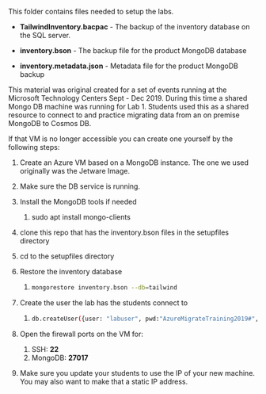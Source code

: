 This folder contains files needed to setup the labs.

- **TailwindInventory.bacpac** - The backup of the inventory database on the SQL server.

- **inventory.bson** - The backup file for the product MongoDB database

- **inventory.metadata.json** - Metadata file for the product MongoDB backup

This material was original created for a set of events running at the Microsoft Technology Centers Sept - Dec 2019.  During this time a shared Mongo DB machine was running for Lab 1.  Students used this as a shared resource to connect to and practice migrating data from an on premise MongoDB to Cosmos DB.

If that VM is no longer accessible you can create one yourself by the following steps:

1. Create an Azure VM based on a MongoDB instance.  The one we used originally was the Jetware Image.

1. Make sure the DB service is running.

1. Install the MongoDB tools if needed

   1. sudo apt install mongo-clients

1. clone this repo that has the inventory.bson files in the setupfiles directory

1. cd to the setupfiles directory

1. Restore the inventory database

   1. ```bash
      mongorestore inventory.bson --db=tailwind
      ```

1. Create the user the lab has the students connect to

   1. ```bash
      db.createUser({user: "labuser", pwd:"AzureMigrateTraining2019#", roles:[{role: "read", db:"tailwind"}]})
      ```

1. Open the firewall ports on the VM for:

   1. SSH: **22**
   2. MongoDB:  **27017**

1. Make sure you update your students to use the IP of your new machine.  You may also want to make that a static IP address.

